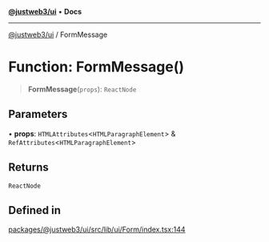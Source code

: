[**@justweb3/ui**](../README.md) • **Docs**

***

[@justweb3/ui](../globals.md) / FormMessage

# Function: FormMessage()

> **FormMessage**(`props`): `ReactNode`

## Parameters

• **props**: `HTMLAttributes`\<`HTMLParagraphElement`\> & `RefAttributes`\<`HTMLParagraphElement`\>

## Returns

`ReactNode`

## Defined in

[packages/@justweb3/ui/src/lib/ui/Form/index.tsx:144](https://github.com/JustaName-id/JustaName-sdk/blob/dc845c10af242e3ca87d95ef392516ac0bfa8b95/packages/@justweb3/ui/src/lib/ui/Form/index.tsx#L144)
